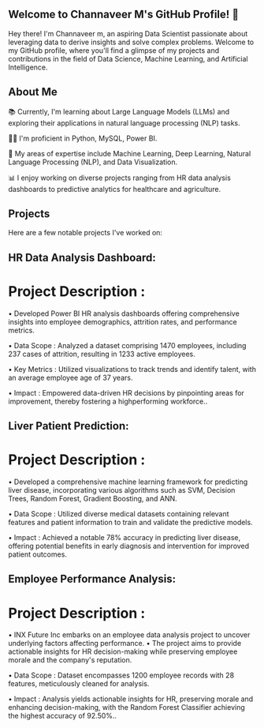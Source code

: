## Welcome to Channaveer M's GitHub Profile! 👋
Hey there! I'm Channaveer m, an aspiring Data Scientist passionate about leveraging data to derive insights and solve complex problems. Welcome to my GitHub profile, where you'll find a glimpse of my projects and contributions in the field of Data Science, Machine Learning, and Artificial Intelligence.

## About Me
📚 Currently, I'm learning about Large Language Models (LLMs) and exploring their applications in natural language processing (NLP) tasks.

👨‍💻 I'm proficient in Python, MySQL, Power BI.

🔬 My areas of expertise include Machine Learning, Deep Learning, Natural Language Processing (NLP), and Data Visualization.

📊 I enjoy working on diverse projects ranging from HR data analysis dashboards to predictive analytics for healthcare and agriculture.

## Projects
Here are a few notable projects I've worked on:

## HR Data Analysis Dashboard:
# Project Description : 
• Developed Power BI HR analysis dashboards offering comprehensive insights into employee demographics, attrition rates, and performance metrics.

• Data Scope : Analyzed a dataset comprising 1470 employees, including 237 cases of attrition, resulting in 1233 active employees.

• Key Metrics : Utilized visualizations to track trends and identify talent, with an average employee age of 37 years.

• Impact : Empowered data-driven HR decisions by pinpointing areas for improvement, thereby fostering a highperforming workforce..

## Liver Patient Prediction:
# Project Description :
• Developed a comprehensive machine learning framework for predicting liver disease, incorporating various algorithms such as SVM, Decision Trees, Random Forest, Gradient Boosting, and ANN.

• Data Scope : Utilized diverse medical datasets containing relevant features and patient information to train and validate the predictive models.

• Impact : Achieved a notable 78% accuracy in predicting liver disease, offering potential benefits in early diagnosis and intervention for improved patient outcomes.

## Employee Performance Analysis:
# Project Description : 
• INX Future Inc embarks on an employee data analysis project to uncover underlying factors affecting performance. • The project aims to provide actionable insights for HR decision-making while preserving employee morale and the company's reputation.

• Data Scope : Dataset encompasses 1200 employee records with 28 features, meticulously cleaned for analysis.

• Impact : Analysis yields actionable insights for HR, preserving morale and enhancing decision-making, with the Random Forest Classifier achieving the highest accuracy of 92.50%..

